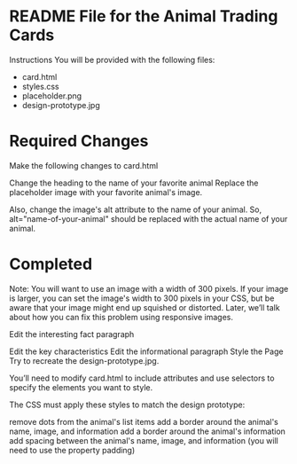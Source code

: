 # README File for the Animal Trading Cards

Instructions
You will be provided with the following files:

- card.html
- styles.css
- placeholder.png
- design-prototype.jpg

# Required Changes

Make the following changes to card.html

Change the heading to the name of your favorite animal
Replace the placeholder image with your favorite animal's image.

Also, change the image's alt attribute to the name of your animal. So, alt="name-of-your-animal" should be replaced with the actual name of your animal.

# Completed

Note: You will want to use an image with a width of 300 pixels. If your image is larger, you can set the image's width to 300 pixels in your CSS, but be aware that your image might end up squished or distorted. Later, we’ll talk about how you can fix this problem using responsive images.

Edit the interesting fact paragraph

Edit the key characteristics
Edit the informational paragraph
Style the Page
Try to recreate the design-prototype.jpg.

You’ll need to modify card.html to include attributes and use selectors to specify the elements you want to style.

The CSS must apply these styles to match the design prototype:

<!-- link your stylesheet styles.css to the HTML or else your CSS will not be applied. -->
<!-- give the interesting facts <div> a CSS class of animal-info -->
<!-- italicize the text for the animal's interesting fact -->
<!-- bold the labels for the animal's list items (e.g. 'Habitat') -->

remove dots from the animal's list items
add a border around the animal's name, image, and information
add a border around the animal's information
add spacing between the animal's name, image, and information (you will need to use the property padding)
